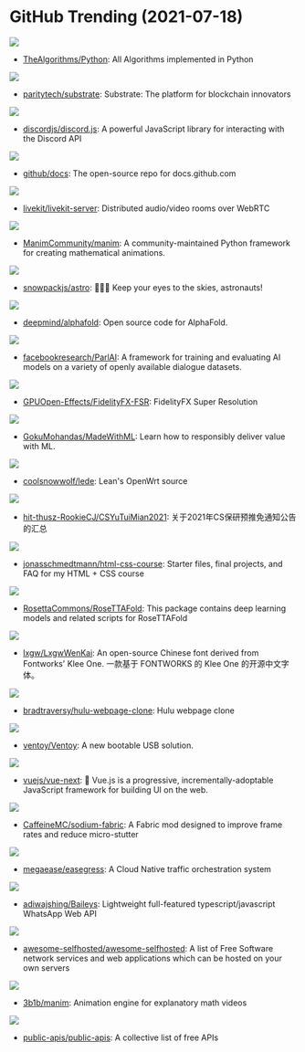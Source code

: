 # GitHub Trending (2021-07-18)

![](https://img.shields.io/badge/Python-New%20305-green?style=flat-square&logo=appveyor)
- [TheAlgorithms/Python](https://github.com/TheAlgorithms/Python): All Algorithms implemented in Python

![](https://img.shields.io/badge/Rust-New%2077-green?style=flat-square&logo=appveyor)
- [paritytech/substrate](https://github.com/paritytech/substrate): Substrate: The platform for blockchain innovators

![](https://img.shields.io/badge/JavaScript-New%20133-green?style=flat-square&logo=appveyor)
- [discordjs/discord.js](https://github.com/discordjs/discord.js): A powerful JavaScript library for interacting with the Discord API

![](https://img.shields.io/badge/JavaScript-New%2021-green?style=flat-square&logo=appveyor)
- [github/docs](https://github.com/github/docs): The open-source repo for docs.github.com

![](https://img.shields.io/badge/Go-New%20240-green?style=flat-square&logo=appveyor)
- [livekit/livekit-server](https://github.com/livekit/livekit-server): Distributed audio/video rooms over WebRTC

![](https://img.shields.io/badge/Python-New%20282-green?style=flat-square&logo=appveyor)
- [ManimCommunity/manim](https://github.com/ManimCommunity/manim): A community-maintained Python framework for creating mathematical animations.

![](https://img.shields.io/badge/TypeScript-New%20465-green?style=flat-square&logo=appveyor)
- [snowpackjs/astro](https://github.com/snowpackjs/astro): 🚀🧑‍🚀 Keep your eyes to the skies, astronauts!

![](https://img.shields.io/badge/Python-New%201-green?style=flat-square&logo=appveyor)
- [deepmind/alphafold](https://github.com/deepmind/alphafold): Open source code for AlphaFold.

![](https://img.shields.io/badge/Python-New%20246-green?style=flat-square&logo=appveyor)
- [facebookresearch/ParlAI](https://github.com/facebookresearch/ParlAI): A framework for training and evaluating AI models on a variety of openly available dialogue datasets.

![](https://img.shields.io/badge/C-New%20384-green?style=flat-square&logo=appveyor)
- [GPUOpen-Effects/FidelityFX-FSR](https://github.com/GPUOpen-Effects/FidelityFX-FSR): FidelityFX Super Resolution

![](https://img.shields.io/badge/Jupyter%20Notebook-New%20324-green?style=flat-square&logo=appveyor)
- [GokuMohandas/MadeWithML](https://github.com/GokuMohandas/MadeWithML): Learn how to responsibly deliver value with ML.

![](https://img.shields.io/badge/C-New%2026-green?style=flat-square&logo=appveyor)
- [coolsnowwolf/lede](https://github.com/coolsnowwolf/lede): Lean's OpenWrt source

![](https://img.shields.io/badge/none-New%2027-green?style=flat-square&logo=appveyor)
- [hit-thusz-RookieCJ/CSYuTuiMian2021](https://github.com/hit-thusz-RookieCJ/CSYuTuiMian2021): 关于2021年CS保研预推免通知公告的汇总

![](https://img.shields.io/badge/HTML-New%2012-green?style=flat-square&logo=appveyor)
- [jonasschmedtmann/html-css-course](https://github.com/jonasschmedtmann/html-css-course): Starter files, final projects, and FAQ for my HTML + CSS course

![](https://img.shields.io/badge/Python-New%20204-green?style=flat-square&logo=appveyor)
- [RosettaCommons/RoseTTAFold](https://github.com/RosettaCommons/RoseTTAFold): This package contains deep learning models and related scripts for RoseTTAFold

![](https://img.shields.io/badge/none-New%20148-green?style=flat-square&logo=appveyor)
- [lxgw/LxgwWenKai](https://github.com/lxgw/LxgwWenKai): An open-source Chinese font derived from Fontworks' Klee One. 一款基于 FONTWORKS 的 Klee One 的开源中文字体。

![](https://img.shields.io/badge/CSS-New%2053-green?style=flat-square&logo=appveyor)
- [bradtraversy/hulu-webpage-clone](https://github.com/bradtraversy/hulu-webpage-clone): Hulu webpage clone

![](https://img.shields.io/badge/C-New%2051-green?style=flat-square&logo=appveyor)
- [ventoy/Ventoy](https://github.com/ventoy/Ventoy): A new bootable USB solution.

![](https://img.shields.io/badge/TypeScript-New%2066-green?style=flat-square&logo=appveyor)
- [vuejs/vue-next](https://github.com/vuejs/vue-next): 🖖 Vue.js is a progressive, incrementally-adoptable JavaScript framework for building UI on the web.

![](https://img.shields.io/badge/Java-New%2041-green?style=flat-square&logo=appveyor)
- [CaffeineMC/sodium-fabric](https://github.com/CaffeineMC/sodium-fabric): A Fabric mod designed to improve frame rates and reduce micro-stutter

![](https://img.shields.io/badge/Go-New%2071-green?style=flat-square&logo=appveyor)
- [megaease/easegress](https://github.com/megaease/easegress): A Cloud Native traffic orchestration system

![](https://img.shields.io/badge/JavaScript-New%2056-green?style=flat-square&logo=appveyor)
- [adiwajshing/Baileys](https://github.com/adiwajshing/Baileys): Lightweight full-featured typescript/javascript WhatsApp Web API

![](https://img.shields.io/badge/JavaScript-New%20155-green?style=flat-square&logo=appveyor)
- [awesome-selfhosted/awesome-selfhosted](https://github.com/awesome-selfhosted/awesome-selfhosted): A list of Free Software network services and web applications which can be hosted on your own servers

![](https://img.shields.io/badge/Python-New%20189-green?style=flat-square&logo=appveyor)
- [3b1b/manim](https://github.com/3b1b/manim): Animation engine for explanatory math videos

![](https://img.shields.io/badge/Python-New%20293-green?style=flat-square&logo=appveyor)
- [public-apis/public-apis](https://github.com/public-apis/public-apis): A collective list of free APIs

